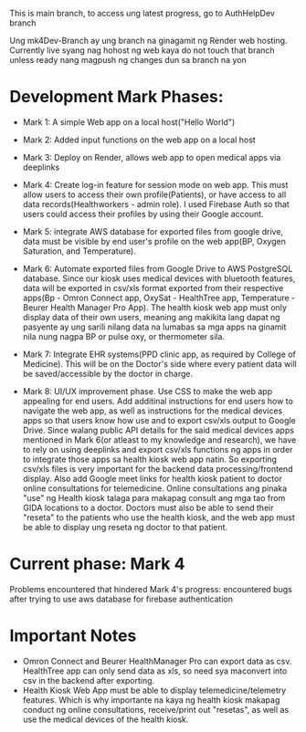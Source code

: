 This is main branch, to access ung latest progress, go to AuthHelpDev branch


Ung mk4Dev-Branch ay ung branch na ginagamit ng Render web hosting. Currently live syang nag hohost ng web kaya do not touch that branch unless ready nang magpush ng changes dun sa branch na yon

# Development Mark Phases:

- Mark 1: A simple Web app on a local host("Hello World")

- Mark 2: Added input functions on the web app on a local host

- Mark 3: Deploy on Render, allows web app to open medical apps via deeplinks

- Mark 4: Create log-in feature for session mode on web app. This must allow users to access their own profile(Patients), or have access to all data records(Healthworkers - admin role). I used Firebase Auth so that users could access their profiles by using their Google account. 

- Mark 5: integrate AWS database for exported files from google drive, data must be visible by end user's profile on the web app(BP, Oxygen Saturation, and Temperature). 

- Mark 6: Automate exported files from Google Drive to AWS PostgreSQL database. Since our kiosk uses medical devices with bluetooth features, data will be exported in csv/xls format exported from their respective apps(Bp - Omron Connect app, OxySat - HealthTree app, Temperature - Beurer Health Manager Pro App). The health kiosk web app must only display data of their own users, meaning ang makikita lang dapat ng pasyente ay ung sarili nilang data na lumabas sa mga apps na ginamit nila nung nagpa BP or pulse oxy, or thermometer sila. 

- Mark 7: Integrate EHR systems(PPD clinic app, as required by College of Medicine). This will be on the Doctor's side where every patient data will be saved/accessible by the doctor in charge. 

- Mark 8: UI/UX improvement phase. Use CSS to make the web app appealing for end users. Add additinal instructions for end users how to navigate the web app, as well as instructions for the medical devices apps so that users know how use and to export csv/xls output to Google Drive. Since walang public API details for the said medical devices apps mentioned in Mark 6(or atleast to my knowledge and research), we have to rely on using deeplinks and export csv/xls functions ng apps in order to integrate those apps sa health kiosk web app natin. So exporting csv/xls files is very important for the backend data processing/frontend display. Also add Google meet links for health kiosk patient to doctor online consultations for telemedicine. Online consultations ang pinaka "use" ng Health kiosk talaga para makapag consult ang mga tao from GIDA locations to a doctor. Doctors must also be able to send their "reseta" to the patients who use the health kiosk, and the web app must be able to display ung reseta ng doctor to that patient. 

# Current phase: Mark 4
Problems encountered that hindered Mark 4's progress: encountered bugs after trying to use aws database for firebase authentication 

# Important Notes
- Omron Connect and Beurer HealthManager Pro can export data as csv. HealthTree app can only send data as xls, so need sya maconvert into csv in the backend after exporting.
- Health Kiosk Web App must be able to display telemedicine/telemetry features. Which is why importante na kaya ng health kiosk makapag conduct ng online consultations, receive/print out "resetas", as well as use the medical devices of the health kiosk. 
